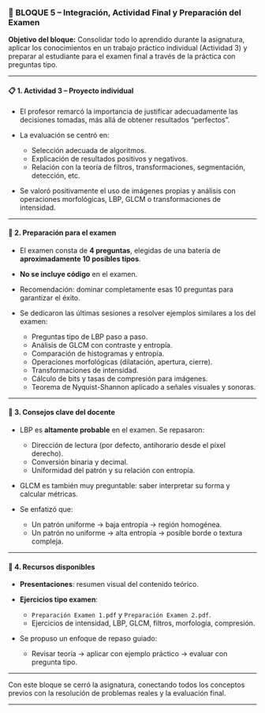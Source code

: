 ### 🔷 **BLOQUE 5 – Integración, Actividad Final y Preparación del Examen**

**Objetivo del bloque:** Consolidar todo lo aprendido durante la asignatura, aplicar los conocimientos en un trabajo práctico individual (Actividad 3) y preparar al estudiante para el examen final a través de la práctica con preguntas tipo.

---

#### 📋 **1. Actividad 3 – Proyecto individual**

* El profesor remarcó la importancia de justificar adecuadamente las decisiones tomadas, más allá de obtener resultados “perfectos”.
* La evaluación se centró en:

  * Selección adecuada de algoritmos.
  * Explicación de resultados positivos y negativos.
  * Relación con la teoría de filtros, transformaciones, segmentación, detección, etc.
* Se valoró positivamente el uso de imágenes propias y análisis con operaciones morfológicas, LBP, GLCM o transformaciones de intensidad.

---

#### 🧠 **2. Preparación para el examen**

* El examen consta de **4 preguntas**, elegidas de una batería de **aproximadamente 10 posibles tipos**.
* **No se incluye código** en el examen.
* Recomendación: dominar completamente esas 10 preguntas para garantizar el éxito.
* Se dedicaron las últimas sesiones a resolver ejemplos similares a los del examen:

  * Preguntas tipo de LBP paso a paso.
  * Análisis de GLCM con contraste y entropía.
  * Comparación de histogramas y entropía.
  * Operaciones morfológicas (dilatación, apertura, cierre).
  * Transformaciones de intensidad.
  * Cálculo de bits y tasas de compresión para imágenes.
  * Teorema de Nyquist-Shannon aplicado a señales visuales y sonoras.

---

#### 🧪 **3. Consejos clave del docente**

* LBP es **altamente probable** en el examen. Se repasaron:

  * Dirección de lectura (por defecto, antihorario desde el píxel derecho).
  * Conversión binaria y decimal.
  * Uniformidad del patrón y su relación con entropía.
* GLCM es también muy preguntable: saber interpretar su forma y calcular métricas.
* Se enfatizó que:

  * Un patrón uniforme → baja entropía → región homogénea.
  * Un patrón no uniforme → alta entropía → posible borde o textura compleja.

---

#### 🧾 **4. Recursos disponibles**

* **Presentaciones**: resumen visual del contenido teórico.
* **Ejercicios tipo examen**:

  * `Preparación Examen 1.pdf` y `Preparación Examen 2.pdf`.
  * Ejercicios de intensidad, LBP, GLCM, filtros, morfología, compresión.
* Se propuso un enfoque de repaso guiado:

  * Revisar teoría → aplicar con ejemplo práctico → evaluar con pregunta tipo.

---

Con este bloque se cerró la asignatura, conectando todos los conceptos previos con la resolución de problemas reales y la evaluación final.

---
